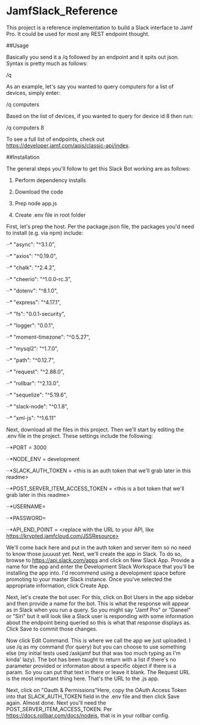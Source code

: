 # JamfSlack_Reference

This project is a reference implementation to build a Slack interface to Jamf Pro. It could be used for most any REST endpoint thought. 

##Usage

Basically you send it a /q followed by an endpoint and it spits out json. Syntax is pretty much as follows:

/q <ENDPOINTNAME> <PARAM>
	
As an example, let's say you wanted to query computers for a list of devices, simply enter:

/q computers

Based on the list of devices, if you wanted to query for device id 8 then run:

/q computers 8

To see a full list of endpoints, check out https://developer.jamf.com/apis/classic-api/index.

##Installation

The general steps you'll follow to get this Slack Bot working are as follows:

1. Perform dependency installs

2. Download the code

3. Prep node app.js

4. Create .env file in root folder

	
First, let's prep the host. Per the package.json file, the packages you'd need to install (e.g. via npm) include:  

⋅⋅* "async": "^3.1.0",

⋅⋅* "axios": "^0.19.0",

⋅⋅* "chalk": "^2.4.2",

⋅⋅* "cheerio": "^1.0.0-rc.3",

⋅⋅* "dotenv": "^8.1.0",

⋅⋅* "express": "^4.17.1",

⋅⋅* "fs": "0.0.1-security",

⋅⋅* "logger": "0.0.1",

⋅⋅* "moment-timezone": "^0.5.27",

⋅⋅* "mysql2": "^1.7.0",

⋅⋅* "path": "^0.12.7",

⋅⋅* "request": "^2.88.0",

⋅⋅* "rollbar": "^2.13.0",

⋅⋅* "sequelize": "^5.19.6",

⋅⋅* "slack-node": "^0.1.8",

⋅⋅* "xml-js": "^1.6.11"


Next, download all the files in this project. Then we'll start by editing the .env file in the project. These settings include the following:

⋅⋅*PORT = 3000

⋅⋅*NODE_ENV = development

⋅⋅*SLACK_AUTH_TOKEN = <this is an auth token that we'll grab later in this readme>

⋅⋅*POST_SERVER_ITEM_ACCESS_TOKEN = <this is a bot token that we'll grab later in this readme>

⋅⋅*USERNAME=<replace with the username for your Jamf Pro Server API Account>
	
⋅⋅*PASSWORD=<replace with the password for your API Account>
	
⋅⋅*API_END_POINT = <replace with the URL to your API, like https://krypted.jamfcloud.com/JSSResource>


We'll come back here and put in the auth token and server item so no need to know those juuuust yet. Next, we'll create the app in Slack. To do so, browse to https://api.slack.com/apps and click on New Slack App. Provide a name for the app and enter the Development Slack Workspace that you'll be installing the app into. I'd recommend using a development space before promoting to your master Slack instance. Once you've selected the appropriate information, click Create App. 

Next, let's create the bot user. For this, click on Bot Users in the app sidebar and then provide a name for the bot. This is what the response will appear as in Slack when you run a query. So you might say "Jamf Pro" or "Daneel" or "Siri" but it will look like a Slack user is responding with some information about the endpoint being queried so this is what that response displays as. Click Save to commit those changes. 

Now click Edit Command. This is where we call the app we just uploaded. I use /q as my command (for query) but you can choose to use something else (my initial tests used /askjamf but that was too much typing as I'm kinda' lazy). The bot has been taught to return with a list if there's no parameter provided or informaton about a specific object if there is a param. So you can put that text in there or leave it blank. The Request URL is the most important thing here. That's the URL to the .js app. 

Next, click on "Oauth & Permissions"Here, copy the OAuth Access Token into that SLACK_AUTH_TOKEN field in the .env file and then click Save again. Almost done. Next you'll need the POST_SERVER_ITEM_ACCESS_TOKEN. Per https://docs.rollbar.com/docs/nodejs, that is in your rollbar config. 
